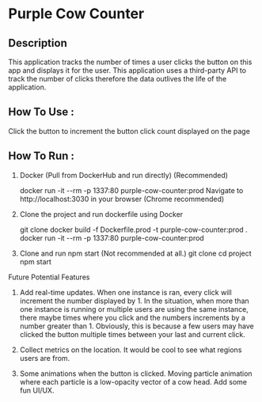 # Purple Cow Counter

## Description

This application tracks the number of times a user clicks the button on this app and displays it for the user. This application uses a third-party API to track the number of clicks therefore the data outlives the life of the application.

## How To Use :

Click the button to increment the button click count displayed on the page

## How To Run :

1. Docker (Pull from DockerHub and run directly) (Recommended)

   docker run -it --rm -p 1337:80 purple-cow-counter:prod
   Navigate to http://localhost:3030 in your browser (Chrome recommended)

2. Clone the project and run dockerfile using Docker

    git clone <project>
    docker build -f Dockerfile.prod -t purple-cow-counter:prod .
    docker run -it --rm -p 1337:80 purple-cow-counter:prod


3. Clone and run npm start (Not recommended at all.)
    git clone <project>
    cd project
    npm start


Future Potential Features

1. Add real-time updates. When one instance is ran, every click will increment the number displayed by 1. In the situation, when more than one instance is running or multiple users are using the same instance, there maybe times where you click and the numbers increments by a number greater than 1. Obviously, this is because a few users may have clicked the button multiple times between your last and current click.

2. Collect metrics on the location. It would be cool to see what regions users are from. 

3. Some animations when the button is clicked. Moving particle animation where each particle is a low-opacity vector of a cow head. Add some fun UI/UX.
    
